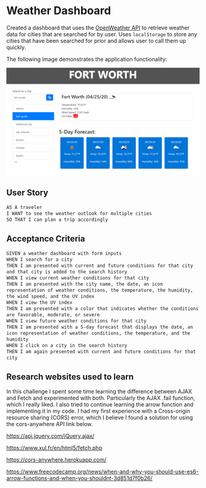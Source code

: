 # Weather Dashboard

Created a dashboard that uses the [OpenWeather API](https://openweathermap.org/api) to retrieve weather data for cities that are searched for by user. Uses `localStorage` to store any cities that have been searched for prior and allows user to call them up quickly.

The following image demonstrates the application functionality:

![weather dashboard demo](./screenshot.png)

## User Story

```
AS A traveler
I WANT to see the weather outlook for multiple cities
SO THAT I can plan a trip accordingly
```

## Acceptance Criteria

```
GIVEN a weather dashboard with form inputs
WHEN I search for a city
THEN I am presented with current and future conditions for that city and that city is added to the search history
WHEN I view current weather conditions for that city
THEN I am presented with the city name, the date, an icon representation of weather conditions, the temperature, the humidity, the wind speed, and the UV index
WHEN I view the UV index
THEN I am presented with a color that indicates whether the conditions are favorable, moderate, or severe
WHEN I view future weather conditions for that city
THEN I am presented with a 5-day forecast that displays the date, an icon representation of weather conditions, the temperature, and the humidity
WHEN I click on a city in the search history
THEN I am again presented with current and future conditions for that city
```

## Research websites used to learn

In this challenge I spent some time learning the difference between AJAX and Fetch and experimented with both. Particularly the AJAX .fail function, which I really liked. I also tried to continue learning the arrow function and implementing it in my code. I had my first experience with a Cross-origin resource sharing (CORS) error, which I believe I found a solution for using the cors-anywhere API link below.

https://api.jquery.com/jQuery.ajax/

https://www.xul.fr/en/html5/fetch.php

https://cors-anywhere.herokuapp.com/

https://www.freecodecamp.org/news/when-and-why-you-should-use-es6-arrow-functions-and-when-you-shouldnt-3d851d7f0b26/